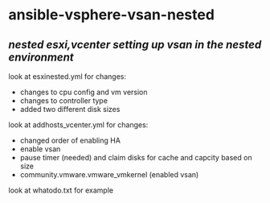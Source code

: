 # ansible-vsphere-vsan-nested
## _nested esxi,vcenter setting up vsan in the nested environment_

look at esxinested.yml for changes:
- changes to cpu config and vm version
- changes to controller type
- added two different disk sizes

look at addhosts_vcenter.yml for changes:
- changed order of enabling HA
- enable vsan
- pause timer (needed) and claim disks for cache and capcity based on size
- community.vmware.vmware_vmkernel (enabled vsan)


look at whatodo.txt for example
